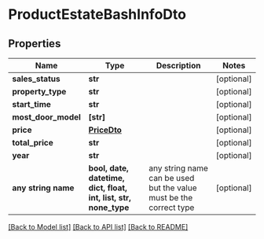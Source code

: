 # ProductEstateBashInfoDto


## Properties
Name | Type | Description | Notes
------------ | ------------- | ------------- | -------------
**sales_status** | **str** |  | [optional] 
**property_type** | **str** |  | [optional] 
**start_time** | **str** |  | [optional] 
**most_door_model** | **[str]** |  | [optional] 
**price** | [**PriceDto**](PriceDto.md) |  | [optional] 
**total_price** | **str** |  | [optional] 
**year** | **str** |  | [optional] 
**any string name** | **bool, date, datetime, dict, float, int, list, str, none_type** | any string name can be used but the value must be the correct type | [optional]

[[Back to Model list]](../README.md#documentation-for-models) [[Back to API list]](../README.md#documentation-for-api-endpoints) [[Back to README]](../README.md)


